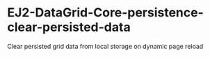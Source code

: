 # EJ2-DataGrid-Core-persistence-clear-persisted-data
Clear persisted grid data from local storage on dynamic page reload
